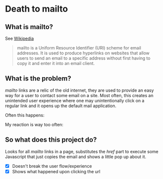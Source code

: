 # Death to mailto

## What is mailto?

See [Wikipedia](https://en.wikipedia.org/wiki/Mailto)
> mailto is a Uniform Resource Identifier (URI) scheme for email addresses. It is used to produce hyperlinks on websites that allow users to send an email to a specific address without first having to copy it and enter it into an email client.

## What is the problem?

*mailto* links are a relic of the old internet, they are used to provide an easy way for a user to contact some email on a site. Most often, this creates an unintended user experience where one may unintentionally click on a regular link and it opens up the default mail application.

Often this happens:

My reaction is way too often:

## So what does this project do?

Looks for all *mailto* links in a page, substitutes the *href* part to execute some Javascript that just copies the email and shows a little pop up about it.

- [x] Doesn't break the user flow/experience
- [x] Shows what happened upon clicking the url